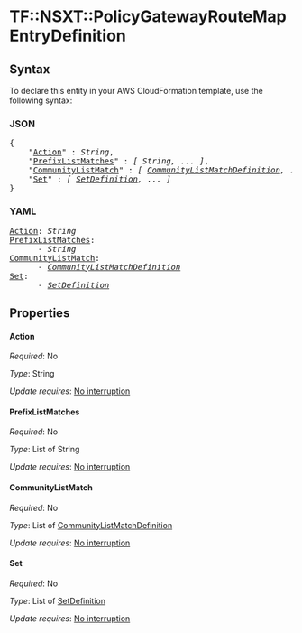 # TF::NSXT::PolicyGatewayRouteMap EntryDefinition

## Syntax

To declare this entity in your AWS CloudFormation template, use the following syntax:

### JSON

<pre>
{
    "<a href="#action" title="Action">Action</a>" : <i>String</i>,
    "<a href="#prefixlistmatches" title="PrefixListMatches">PrefixListMatches</a>" : <i>[ String, ... ]</i>,
    "<a href="#communitylistmatch" title="CommunityListMatch">CommunityListMatch</a>" : <i>[ <a href="communitylistmatchdefinition.md">CommunityListMatchDefinition</a>, ... ]</i>,
    "<a href="#set" title="Set">Set</a>" : <i>[ <a href="setdefinition.md">SetDefinition</a>, ... ]</i>
}
</pre>

### YAML

<pre>
<a href="#action" title="Action">Action</a>: <i>String</i>
<a href="#prefixlistmatches" title="PrefixListMatches">PrefixListMatches</a>: <i>
      - String</i>
<a href="#communitylistmatch" title="CommunityListMatch">CommunityListMatch</a>: <i>
      - <a href="communitylistmatchdefinition.md">CommunityListMatchDefinition</a></i>
<a href="#set" title="Set">Set</a>: <i>
      - <a href="setdefinition.md">SetDefinition</a></i>
</pre>

## Properties

#### Action

_Required_: No

_Type_: String

_Update requires_: [No interruption](https://docs.aws.amazon.com/AWSCloudFormation/latest/UserGuide/using-cfn-updating-stacks-update-behaviors.html#update-no-interrupt)

#### PrefixListMatches

_Required_: No

_Type_: List of String

_Update requires_: [No interruption](https://docs.aws.amazon.com/AWSCloudFormation/latest/UserGuide/using-cfn-updating-stacks-update-behaviors.html#update-no-interrupt)

#### CommunityListMatch

_Required_: No

_Type_: List of <a href="communitylistmatchdefinition.md">CommunityListMatchDefinition</a>

_Update requires_: [No interruption](https://docs.aws.amazon.com/AWSCloudFormation/latest/UserGuide/using-cfn-updating-stacks-update-behaviors.html#update-no-interrupt)

#### Set

_Required_: No

_Type_: List of <a href="setdefinition.md">SetDefinition</a>

_Update requires_: [No interruption](https://docs.aws.amazon.com/AWSCloudFormation/latest/UserGuide/using-cfn-updating-stacks-update-behaviors.html#update-no-interrupt)

